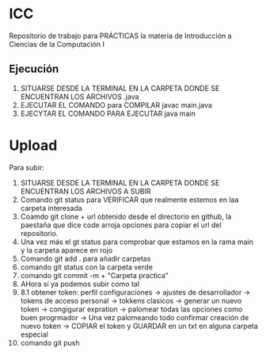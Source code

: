 # ICC
Repositorio de trabajo para PRÁCTICAS la materia de Introducción a Ciencias de la Computación I

## Ejecución
1. SITUARSE DESDE LA TERMINAL EN LA CARPETA DONDE SE ENCUENTRAN LOS ARCHIVOS .java
2. EJECUTAR EL COMANDO para COMPILAR javac main.java
3. EJECYTAR EL COMANDO PARA EJECUTAR java main

# Upload
Para subir:
1.  SITUARSE DESDE LA TERMINAL EN LA CARPETA DONDE SE ENCUENTRAN LOS ARCHIVOS A SUBIR
2.  Comando git status para VERIFICAR que realmente estemos en laa carpeta interesada
3.  Coamdo git clone + url obtenido desde el directorio en github, la paestaña que dice code arroja opciones para copiar el url del repositorio.
4.  Una vez más el gt status para comprobar que estamos en la rama main y la carpeta aparece en rojo
5.  Comando git add . para añadir carpetas
6.  comando git status con la carpeta verde
7.  comando git commit -m + "Carpeta practica"
8.  AHora sí ya podemos subir como tal
9.  8.1 obtener token: perfil configuraciones -> ajustes de desarrollador -> tokens de acceso personal -> tokkens clasicos -> generar un nuevo token -> congigurar expration -> palomear todas las opciones como buen progrmador -> Una vez palomeando todo confirmar creación de nuevo token -> COPIAR el token y GUARDAR en un txt en alguna carpeta especial
10.  comando git push 
